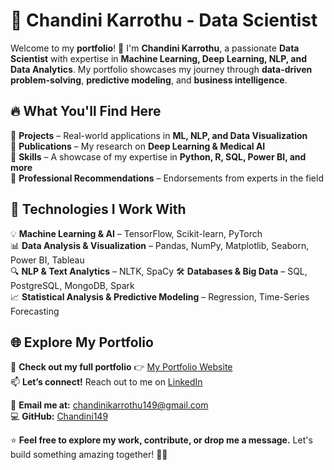# 🌟 Chandini Karrothu - Data Scientist  

Welcome to my **portfolio**! 🚀 I'm **Chandini Karrothu**, a passionate **Data Scientist** with expertise in **Machine Learning, Deep Learning, NLP, and Data Analytics**. My portfolio showcases my journey through **data-driven problem-solving**, **predictive modeling**, and **business intelligence**.  

## 🔥 What You'll Find Here  
🔹 **Projects** – Real-world applications in **ML, NLP, and Data Visualization**  
🔹 **Publications** – My research on **Deep Learning & Medical AI**  
🔹 **Skills** – A showcase of my expertise in **Python, R, SQL, Power BI, and more**  
🔹 **Professional Recommendations** – Endorsements from experts in the field  

## 🚀 Technologies I Work With  
💡 **Machine Learning & AI** – TensorFlow, Scikit-learn, PyTorch  
📊 **Data Analysis & Visualization** – Pandas, NumPy, Matplotlib, Seaborn, Power BI, Tableau  
🔍 **NLP & Text Analytics** – NLTK, SpaCy 
🛠 **Databases & Big Data** – SQL, PostgreSQL, MongoDB, Spark  
📈 **Statistical Analysis & Predictive Modeling** – Regression, Time-Series Forecasting  

## 🌐 Explore My Portfolio  
👀 **Check out my full portfolio** 👉 [My Portfolio Website](#)  
📫 **Let’s connect!** Reach out to me on [LinkedIn](https://www.linkedin.com/in/chandini-karrothu-1469b1206)  

📩 **Email me at:** chandinikarrothu149@gmail.com  
💻 **GitHub:** [Chandini149](https://github.com/Chandini149)  

⭐ **Feel free to explore my work, contribute, or drop me a message.** Let's build something amazing together! 🚀✨  

